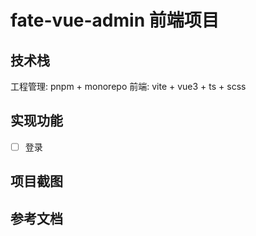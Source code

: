 # fate-vue-admin 前端项目

## 技术栈

工程管理: pnpm + monorepo
前端: vite + vue3 + ts + scss

## 实现功能

- [ ] 登录

## 项目截图

## 参考文档
